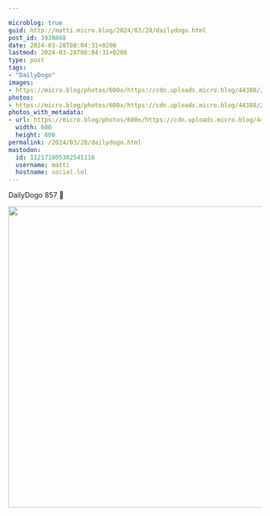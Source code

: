 ```yaml
---

microblog: true
guid: http://matti.micro.blog/2024/03/28/dailydogo.html
post_id: 3938868
date: 2024-03-28T08:04:31+0200
lastmod: 2024-03-28T08:04:31+0200
type: post
tags:
- "DailyDogo"
images:
- https://micro.blog/photos/600x/https://cdn.uploads.micro.blog/44388/2024/c1db7254bf9440139b02320bef74c9d9.jpg
photos:
- https://micro.blog/photos/600x/https://cdn.uploads.micro.blog/44388/2024/c1db7254bf9440139b02320bef74c9d9.jpg
photos_with_metadata:
- url: https://micro.blog/photos/600x/https://cdn.uploads.micro.blog/44388/2024/c1db7254bf9440139b02320bef74c9d9.jpg
  width: 600
  height: 600
permalink: /2024/03/28/dailydogo.html
mastodon:
  id: 112171805302545116
  username: matti
  hostname: social.lol
---
```

DailyDogo 857 🐶

<img src="/media/uploads/2024/c1db7254bf9440139b02320bef74c9d9.jpg" width="600" height="600" alt="" />
